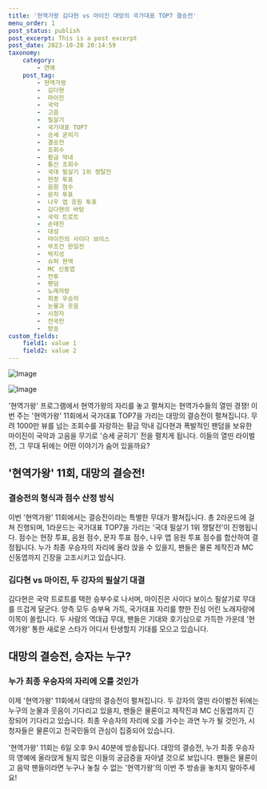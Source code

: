 ```yaml
---
title: '현역가왕 김다현 vs 마이진 대망의 국가대표 TOP7 결승전'
menu_order: 1
post_status: publish
post_excerpt: This is a post excerpt
post_date: 2023-10-20 20:14:59
taxonomy:
    category:
        - 연예
    post_tag:
        - 현역가왕
        -  김다현
        -  마이진
        -  국악
        -  고음
        -  필살기
        -  국가대표 TOP7
        -  승세 굳히기
        -  결승전
        -  조회수
        -  황금 막내
        -  통산 조회수
        -  국대 필살기 1위 쟁탈전
        -  현장 투표
        -  음원 점수
        -  문자 투표
        -  나우 앱 응원 투표
        -  김다현의 바탕
        -  국악 트로트
        -  손태진
        -  대성
        -  마이진의 사이다 보이스
        -  무조건 한일전
        -  박지성
        -  슈퍼 현역
        -  MC 신동엽
        -  전투
        -  팬덤
        -  노래자랑
        -  최종 우승자
        -  눈물과 웃음
        -  시청자
        -  전국민
        -  방송
custom_fields:
    field1: value 1
    field2: value 2
---
```


![Image](https://mimgnews.pstatic.net/image/311/2024/02/06/0001689232_001_20240206163601355.jpg?type=w540)

![Image](https://ssl.pstatic.net/mimgnews/image/311/2024/02/06/0001689232_002_20240206163601413.jpg?type=w540)


'현역가왕' 프로그램에서 현역가왕의 자리를 놓고 펼쳐지는 현역가수들의 열띤 경쟁! 이번 주는 '현역가왕' 11회에서 국가대표 TOP7을 가리는 대망의 결승전이 펼쳐집니다. 무려 1000만 뷰를 넘는 조회수를 자랑하는 황금 막내 김다현과 폭발적인 팬덤을 보유한 마이진이 국악과 고음을 무기로 '승세 굳히기' 전을 펼치게 됩니다. 이들의 열띤 라이벌전, 그 무대 뒤에는 어떤 이야기가 숨어 있을까요?

## '현역가왕' 11회, 대망의 결승전!

### 결승전의 형식과 점수 산정 방식
이번 '현역가왕' 11회에서는 결승전이라는 특별한 무대가 펼쳐집니다. 총 2라운드에 걸쳐 진행되며, 1라운드는 국가대표 TOP7을 가리는 '국대 필살기 1위 쟁탈전'이 진행됩니다. 점수는 현장 투표, 음원 점수, 문자 투표 점수, 나우 앱 응원 투표 점수를 합산하여 결정됩니다. 누가 최종 우승자의 자리에 올라 앉을 수 있을지, 팬들은 물론 제작진과 MC 신동엽까지 긴장을 고조시키고 있습니다.

### 김다현 vs 마이진, 두 강자의 필살기 대결
김다현은 국악 트로트를 택한 승부수로 나서며, 마이진은 사이다 보이스 필살기로 무대를 뜨겁게 달군다. 양측 모두 승부욕 가득, 국가대표 자리를 향한 진심 어린 노래자랑에 이목이 쏠립니다. 두 사람의 역대급 무대, 팬들은 기대와 호기심으로 가득한 가운데 '현역가왕' 통한 새로운 스타가 어디서 탄생할지 기대를 모으고 있습니다.

## 대망의 결승전, 승자는 누구?

### 누가 최종 우승자의 자리에 오를 것인가
이제 '현역가왕' 11회에서 대망의 결승전이 펼쳐집니다. 두 강자의 열띤 라이벌전 뒤에는 누구의 눈물과 웃음이 기다리고 있을지, 팬들은 물론이고 제작진과 MC 신동엽까지 긴장되어 기다리고 있습니다. 최종 우승자의 자리에 오를 가수는 과연 누가 될 것인가, 시청자들은 물론이고 전국민들의 관심이 집중되어 있습니다.

'현역가왕' 11회는 6일 오후 9시 40분에 방송됩니다. 대망의 결승전, 누가 최종 우승자의 영예에 올라앉게 될지 많은 이들의 궁금증을 자아낼 것으로 보입니다. 팬들은 물론이고 음악 팬들이라면 누구나 놓칠 수 없는 '현역가왕'의 이번 주 방송을 놓치지 말아주세요!
